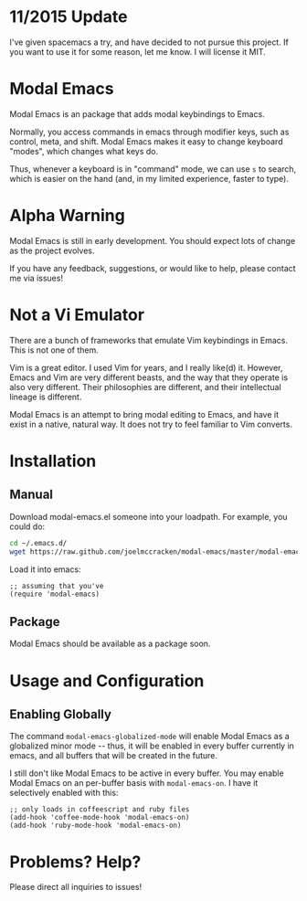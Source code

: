 # 11/2015 Update

I've given spacemacs a try, and have decided to not pursue this project. If you want to use it for some reason, let me know. I will license it MIT.


# Modal Emacs #

Modal Emacs is an package that adds modal keybindings to Emacs. 

Normally, you access commands in emacs through modifier keys, such as
control, meta, and shift. Modal Emacs makes it easy to change keyboard
"modes", which changes what keys do.

Thus, whenever a keyboard is in "command" mode, we can use `s` to
search, which is easier on the hand (and, in my limited experience, 
faster to type).


# Alpha Warning #

Modal Emacs is still in early development. You should expect lots of
change as the project evolves.

If you have any feedback, suggestions, or would like to help, please
contact me via issues!

# Not a Vi Emulator #

There are a bunch of frameworks that emulate Vim keybindings in
Emacs. This is not one of them.

Vim is a great editor. I used Vim for years, and I really like(d) it. 
However, Emacs and Vim are very different
beasts, and the way that they operate is also very different. Their
philosophies are different, and their intellectual lineage is
different.

Modal Emacs is an attempt to bring modal editing to Emacs, and have it
exist in a native, natural way. It does not try to feel familiar to
Vim converts.

# Installation #

## Manual ##

Download modal-emacs.el someone into your loadpath. For example, you could do: 

```sh
cd ~/.emacs.d/
wget https://raw.github.com/joelmccracken/modal-emacs/master/modal-emacs.el
```

Load it into emacs: 

```emacs-lisp
;; assuming that you've 
(require 'modal-emacs)
```

## Package ##

Modal Emacs should be available as a package soon.

# Usage and Configuration # 

## Enabling Globally ##

The command `modal-emacs-globalized-mode` will enable Modal Emacs as
a globalized minor mode -- thus, it will be enabled in every buffer
currently in emacs, and all buffers that will be created in the
future.

I still don't like Modal Emacs to be active in every buffer.
You may enable Modal Emacs on an per-buffer basis with
`modal-emacs-on`.  I have it selectively enabled with this: 

```emacs-lisp
;; only loads in coffeescript and ruby files
(add-hook 'coffee-mode-hook 'modal-emacs-on)
(add-hook 'ruby-mode-hook 'modal-emacs-on)
```

# Problems? Help? #

Please direct all inquiries to issues!
